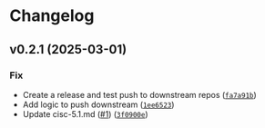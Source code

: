 # Changelog

<!--next-version-placeholder-->

## v0.2.1 (2025-03-01)
### Fix
* Create a release and test push to downstream repos ([`fa7a91b`](https://github.com/oscal-compass/e2e-demo-cac-profile-cis/commit/fa7a91b94cfe78b841b0c697f1993384e3f57fb7))
* Add logic to push downstream ([`1ee6523`](https://github.com/oscal-compass/e2e-demo-cac-profile-cis/commit/1ee652334de22fc66a2c17ea88d2072273d5dec2))
* Update cisc-5.1.md ([#1](https://github.com/oscal-compass/e2e-demo-cac-profile-cis/issues/1)) ([`3f0900e`](https://github.com/oscal-compass/e2e-demo-cac-profile-cis/commit/3f0900e0db3202f70e6fe9484c3235b51d1e6821))


